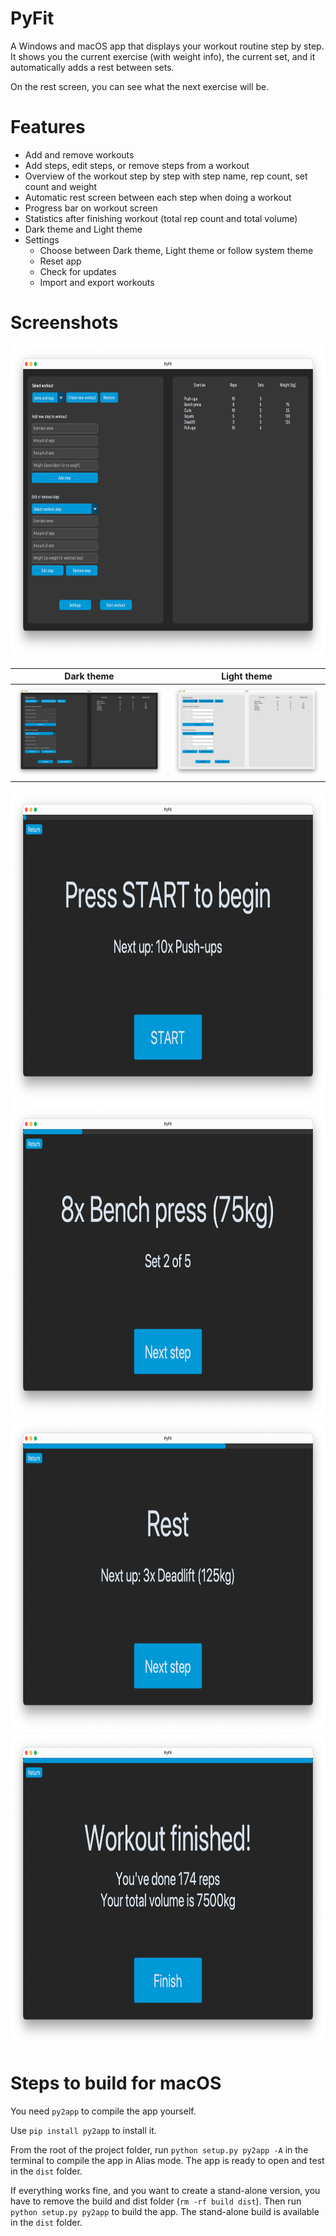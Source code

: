 # PyFit
A Windows and macOS app that displays your workout routine step by step. It shows you the current exercise (with weight info), the current set, and it automatically adds a rest between sets.

On the rest screen, you can see what the next exercise will be.

# Features

- Add and remove workouts
- Add steps, edit steps, or remove steps from a workout
- Overview of the workout step by step with step name, rep count, set count and weight
- Automatic rest screen between each step when doing a workout
- Progress bar on workout screen
- Statistics after finishing workout (total rep count and total volume)
- Dark theme and Light theme
- Settings
  - Choose between Dark theme, Light theme or follow system theme
  - Reset app
  - Check for updates
  - Import and export workouts

# Screenshots

<div align="center">
    <img src="media/Screenshot1.png" height="500" alt=""/>
</div>

Dark theme             |  Light theme
:-------------------------:|:-------------------------:
![](media/Screenshot1.png)  |  ![](media/Screenshot2.png)


<div align="center">
    <img src="media/Screenshot3.png" height="500" alt=""/>
</div>

<div align="center">
    <img src="media/Screenshot4.png" height="500" alt=""/>
</div>

<div align="center">
    <img src="media/Screenshot5.png" height="500" alt=""/>
</div>

<div align="center">
    <img src="media/Screenshot6.png" height="500" alt=""/>
</div>

# Steps to build for macOS
You need `py2app` to compile the app yourself.

Use `pip install py2app` to install it.

From the root of the project folder, run `python setup.py py2app -A` in the terminal to compile the app in Alias mode. The app is ready to open and test in the `dist` folder.

If everything works fine, and you want to create a stand-alone version, you have to remove the build and dist folder (`rm -rf build dist`). Then run `python setup.py py2app` to build the app. The stand-alone build is available in the `dist` folder.
